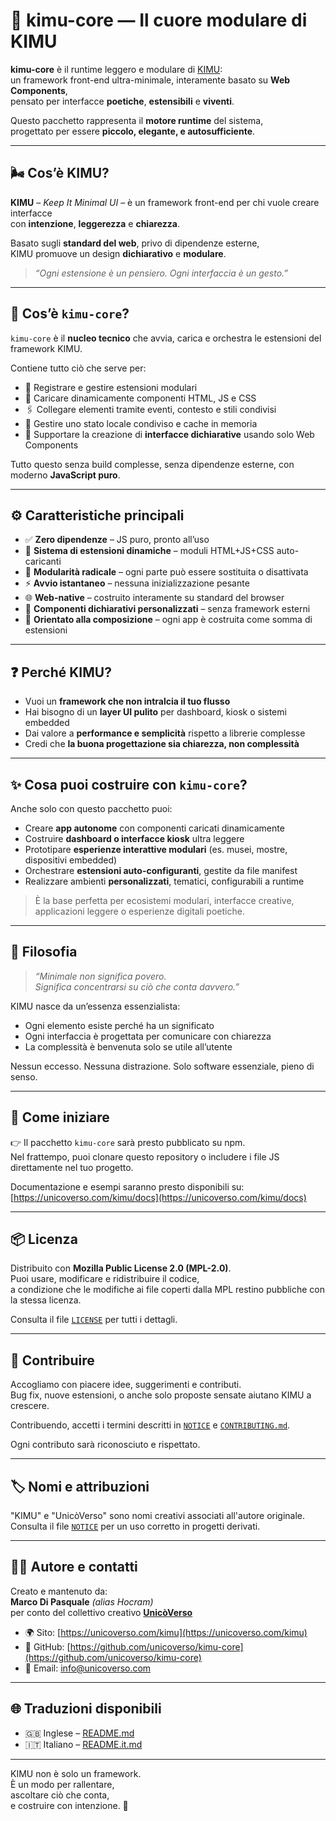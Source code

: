 # 🧩 kimu-core — Il cuore modulare di KIMU

**kimu-core** è il runtime leggero e modulare di [KIMU](https://github.com/unicoverso/kimu):  
un framework front-end ultra-minimale, interamente basato su **Web Components**,  
pensato per interfacce **poetiche**, **estensibili** e **viventi**.

Questo pacchetto rappresenta il **motore runtime** del sistema,  
progettato per essere **piccolo, elegante, e autosufficiente**.

---

## 🌬️ Cos’è KIMU?

**KIMU** – *Keep It Minimal UI* – è un framework front-end per chi vuole creare interfacce  
con **intenzione**, **leggerezza** e **chiarezza**.

Basato sugli **standard del web**, privo di dipendenze esterne,  
KIMU promuove un design **dichiarativo** e **modulare**.

> _“Ogni estensione è un pensiero. Ogni interfaccia è un gesto.”_

---

## 🔧 Cos’è `kimu-core`?

`kimu-core` è il **nucleo tecnico** che avvia, carica e orchestra le estensioni del framework KIMU.

Contiene tutto ciò che serve per:

- 🧠 Registrare e gestire estensioni modulari
- 🧩 Caricare dinamicamente componenti HTML, JS e CSS
- 🖇️ Collegare elementi tramite eventi, contesto e stili condivisi
- 💾 Gestire uno stato locale condiviso e cache in memoria
- 🧱 Supportare la creazione di **interfacce dichiarative** usando solo Web Components

Tutto questo senza build complesse, senza dipendenze esterne, con moderno **JavaScript puro**.

---

## ⚙️ Caratteristiche principali

- ✅ **Zero dipendenze** – JS puro, pronto all’uso
- 🔌 **Sistema di estensioni dinamiche** – moduli HTML+JS+CSS auto-caricanti
- 🧩 **Modularità radicale** – ogni parte può essere sostituita o disattivata
- ⚡ **Avvio istantaneo** – nessuna inizializzazione pesante
- 🌐 **Web-native** – costruito interamente su standard del browser
- 🧱 **Componenti dichiarativi personalizzati** – senza framework esterni
- 🎯 **Orientato alla composizione** – ogni app è costruita come somma di estensioni

---

## ❓ Perché KIMU?

- Vuoi un **framework che non intralcia il tuo flusso**
- Hai bisogno di un **layer UI pulito** per dashboard, kiosk o sistemi embedded
- Dai valore a **performance e semplicità** rispetto a librerie complesse
- Credi che **la buona progettazione sia chiarezza, non complessità**

---

## ✨ Cosa puoi costruire con `kimu-core`?

Anche solo con questo pacchetto puoi:

- Creare **app autonome** con componenti caricati dinamicamente
- Costruire **dashboard o interfacce kiosk** ultra leggere
- Prototipare **esperienze interattive modulari** (es. musei, mostre, dispositivi embedded)
- Orchestrare **estensioni auto-configuranti**, gestite da file manifest
- Realizzare ambienti **personalizzati**, tematici, configurabili a runtime

> È la base perfetta per ecosistemi modulari, interfacce creative,  
> applicazioni leggere o esperienze digitali poetiche.

---

## 🌿 Filosofia

> _“Minimale non significa povero.  
> Significa concentrarsi su ciò che conta davvero.”_

KIMU nasce da un’essenza essenzialista:

- Ogni elemento esiste perché ha un significato
- Ogni interfaccia è progettata per comunicare con chiarezza
- La complessità è benvenuta solo se utile all’utente

Nessun eccesso. Nessuna distrazione. Solo software essenziale, pieno di senso.

---

## 🚀 Come iniziare

👉 Il pacchetto `kimu-core` sarà presto pubblicato su npm.  
Nel frattempo, puoi clonare questo repository o includere i file JS direttamente nel tuo progetto.

Documentazione e esempi saranno presto disponibili su:  
[https://unicoverso.com/kimu/docs](https://unicoverso.com/kimu/docs)

---

## 📦 Licenza

Distribuito con **Mozilla Public License 2.0 (MPL-2.0)**.  
Puoi usare, modificare e ridistribuire il codice,  
a condizione che le modifiche ai file coperti dalla MPL restino pubbliche con la stessa licenza.

Consulta il file [`LICENSE`](./LICENSE) per tutti i dettagli.

---

## 🤝 Contribuire

Accogliamo con piacere idee, suggerimenti e contributi.  
Bug fix, nuove estensioni, o anche solo proposte sensate aiutano KIMU a crescere.

Contribuendo, accetti i termini descritti in [`NOTICE`](./NOTICE) e [`CONTRIBUTING.md`](./CONTRIBUTING.md).

Ogni contributo sarà riconosciuto e rispettato.

---

## 🏷️ Nomi e attribuzioni

"KIMU" e "UnicòVerso" sono nomi creativi associati all'autore originale.  
Consulta il file [`NOTICE`](./NOTICE) per un uso corretto in progetti derivati.

---

## 🧑‍💻 Autore e contatti

Creato e mantenuto da:  
**Marco Di Pasquale** *(alias Hocram)*  
per conto del collettivo creativo **[UnicòVerso](https://unicoverso.com)**

- 🌍 Sito: [https://unicoverso.com/kimu](https://unicoverso.com/kimu)  
- 🐙 GitHub: [https://github.com/unicoverso/kimu-core](https://github.com/unicoverso/kimu-core)  
- 📩 Email: [info@unicoverso.com](mailto:info@unicoverso.com)

---

## 🌐 Traduzioni disponibili

- 🇬🇧 Inglese – [README.md](./README.md)  
- 🇮🇹 Italiano – [README.it.md](./README.it.md)

---

KIMU non è solo un framework.  
È un modo per rallentare,  
ascoltare ciò che conta,  
e costruire con intenzione. 🌱
